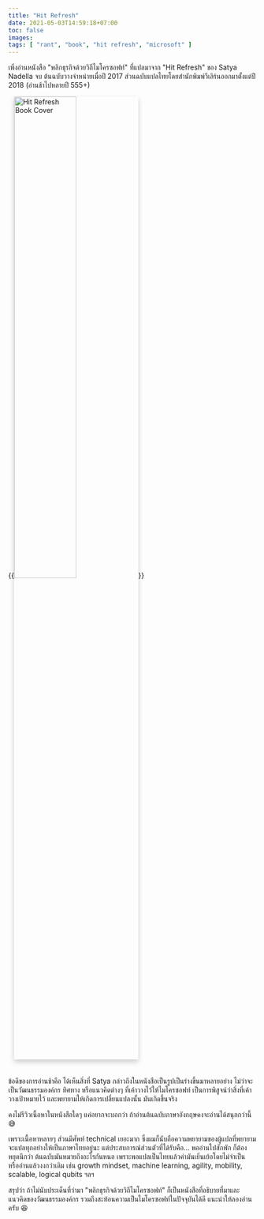 ```yaml
---
title: "Hit Refresh"
date: 2021-05-03T14:59:18+07:00
toc: false
images:
tags: [ "rant", "book", "hit refresh", "microsoft" ]
---
```


เพิ่งอ่านหนังสือ "พลิกธุรกิจด้วยวิถีไมโครซอฟท์" ที่แปลมาจาก "Hit Refresh" ของ Satya Nadella จบ ต้นฉบับวางจำหน่ายเมื่อปี 2017 ส่วนฉบับแปลไทยโดยสำนักพิมพ์วีเลิร์นออกมาตั้งแต่ปี 2018 (อ่านช้าไปหลายปี 555+) 

{{<image src="/img/hit-refresh/book-cover.jpg" alt="Hit Refresh Book Cover" position="center" style="box-shadow: 0 5px 10px 0 rgba(0,0,0,0.2); margin-bottom: 1.5em; width: 50%;">}}

ข้อดีของการอ่านช้าคือ ได้เห็นสิ่งที่ Satya กล่าวถึงในหนังสือเป็นรูปเป็นร่างขึ้นมาหลายอย่าง ไม่ว่าจะเป็นวัฒนธรรมองค์กร ทิศทาง หรือแนวคิดต่างๆ ที่เค้าวางไว้ให้ไมโครซอฟท์ เป็นการพิสูจน์ว่าสิ่งที่เค้าวางเป้าหมายไว้ และพยายามให้เกิดการเปลี่ยนแปลงนั้น มันเกิดขึ้นจริง

คงไม่รีวิวเนื้อหาในหนังสือใดๆ แค่อยากจะบอกว่า ถ้าอ่านต้นฉบับภาษาอังกฤษคงจะอ่านได้สนุกกว่านี้ 😅

เพราะเนื้อหาหลายๆ ส่วนมีศัพท์ technical เยอะมาก ซึ่งผมก็นับถือความพยายามของผู้แปลที่พยายามจะแปลทุกอย่างให้เป็นภาษาไทยอยู่นะ แต่ประสบการณ์ส่วนตัวที่ได้รับคือ... พออ่านไปสักพัก ก็ต้องหยุดนึกว่า ต้นฉบับมันหมายถึงอะไรกันหนอ เพราะพอแปลเป็นไทยแล้วคำมันเยิ่นเย้อโดยไม่จำเป็น หรืออ่านแล้วงงกว่าเดิม เช่น growth mindset, machine learning, agility, mobility, scalable, logical qubits ฯลฯ

สรุปว่า ถ้าไม่นับประเด็นที่ว่ามา "พลิกธุรกิจด้วยวิถีไมโครซอฟท์" ก็เป็นหนังสือที่อธิบายที่มาและแนวคิดของวัฒนธรรมองค์กร รวมถึงสะท้อนความเป็นไมโครซอฟท์ในปัจจุบันได้ดี แนะนำให้ลองอ่านครับ 😆
